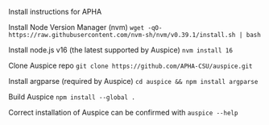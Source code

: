 Install instructions for APHA

Install Node Version Manager (nvm)
`wget -qO- https://raw.githubusercontent.com/nvm-sh/nvm/v0.39.1/install.sh | bash`

Install node.js v16 (the latest supported by Auspice)
`nvm install 16`

Clone Auspice repo
`git clone https://github.com/APHA-CSU/auspice.git`

Install argparse (required by Auspice)
`cd auspice && npm install argparse`

Build Auspice
`npm install --global .`

Correct installation of Auspice can be confirmed with `auspice --help`
